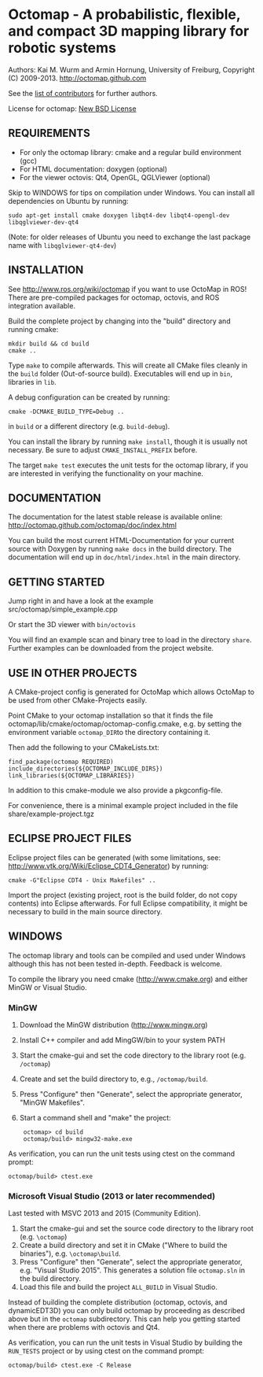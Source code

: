 Octomap - A probabilistic, flexible, and compact 3D mapping library for robotic systems
=======================================================================================

Authors: Kai M. Wurm and Armin Hornung, University of Freiburg, Copyright (C) 2009-2013.
http://octomap.github.com

See the [list of contributors](AUTHORS.txt) for further authors.

License for octomap: [New BSD License](LICENSE.txt)


REQUIREMENTS
------------

* For only the octomap library: cmake and a regular build environment (gcc)
* For HTML documentation: doxygen (optional)
* For the viewer octovis: Qt4, OpenGL, QGLViewer (optional)


Skip to WINDOWS for tips on compilation under Windows. You can install all dependencies on Ubuntu by running:

    sudo apt-get install cmake doxygen libqt4-dev libqt4-opengl-dev libqglviewer-dev-qt4
       
(Note: for older releases of Ubuntu you need to exchange the last package name with `libqglviewer-qt4-dev`)
       
INSTALLATION
------------
 
See http://www.ros.org/wiki/octomap if you want to use OctoMap in ROS! 
There are pre-compiled packages for octomap, octovis, and ROS integration available.


Build the complete project by changing into the "build" directory 
and running cmake:

    mkdir build && cd build	
    cmake ..
	
Type `make` to compile afterwards. This will create all CMake
files cleanly in the `build` folder (Out-of-source build).
Executables will end up in `bin`, libraries in `lib`.


A debug configuration can be created by running:
	
    cmake -DCMAKE_BUILD_TYPE=Debug ..

in `build` or a different directory (e.g. `build-debug`).

You can install the library by running `make install`, though it 
is usually not necessary. Be sure to adjust `CMAKE_INSTALL_PREFIX` before.

The target `make test` executes the unit tests for the octomap library,
if you are interested in verifying the functionality on your machine.


DOCUMENTATION
-------------

The documentation for the latest stable release is available online:
  http://octomap.github.com/octomap/doc/index.html

You can build the most current HTML-Documentation for your current
source with Doxygen by running `make docs` 
in the build directory. The documentation will end up in
`doc/html/index.html` in the main directory.


GETTING STARTED
---------------

Jump right in and have a look at the example
src/octomap/simple_example.cpp

Or start the 3D viewer with `bin/octovis`

You will find an example scan and binary tree to load in the directory `share`.
Further examples can be downloaded from the project website.


USE IN OTHER PROJECTS
---------------------

A CMake-project config is generated for OctoMap which allows OctoMap
to be used from other CMake-Projects easily.

Point CMake to your octomap installation so that it finds the file
octomap/lib/cmake/octomap/octomap-config.cmake, e.g. by setting the environment
variable `octomap_DIR`to the directory containing it.

Then add the following to your CMakeLists.txt:

    find_package(octomap REQUIRED)
    include_directories(${OCTOMAP_INCLUDE_DIRS})
    link_libraries(${OCTOMAP_LIBRARIES})

In addition to this cmake-module we also provide a pkgconfig-file.

For convenience, there is a minimal example project included in the file 
share/example-project.tgz


ECLIPSE PROJECT FILES
---------------------

Eclipse project files can be generated (with some limitations, see:
http://www.vtk.org/Wiki/Eclipse_CDT4_Generator) by running:

    cmake -G"Eclipse CDT4 - Unix Makefiles" ..
	
Import the project (existing project, root is the build folder, 
do not copy contents) into Eclipse afterwards. For full Eclipse
compatibility, it might be necessary to build in the main source
directory.


WINDOWS
-------

The octomap library and tools can be compiled and used
under Windows although this has not been tested in-depth. 
Feedback is welcome.

To compile the library you need cmake (http://www.cmake.org)
and either MinGW or Visual Studio.

### MinGW ###

1. Download the MinGW distribution (http://www.mingw.org)
2. Install C++ compiler and add MingGW/bin to your system PATH
3. Start the cmake-gui and set the code directory to the 
  library root (e.g. `/octomap`)
4. Create and set the build directory to, e.g., `/octomap/build`.
5. Press "Configure" then "Generate", select the appropriate generator, "MinGW Makefiles".
6. Start a command shell and "make" the project:

        octomap> cd build
        octomap/build> mingw32-make.exe
    

As verification, you can run the unit tests using ctest on the 
command prompt:

    octomap/build> ctest.exe


### Microsoft Visual Studio (2013 or later recommended) ###

Last tested with MSVC 2013 and 2015 (Community Edition).

1. Start the cmake-gui and set the source code directory to the 
  library root (e.g. `\octomap`)
2. Create a build directory and set it in CMake ("Where to build the
   binaries"), e.g.  `\octomap\build`.
3. Press "Configure" then "Generate", select the appropriate generator, e.g. "Visual Studio 2015". 
      This generates a solution file `octomap.sln` in the build directory.
4. Load this file and build the project `ALL_BUILD` in Visual Studio.

Instead of building the complete distribution (octomap, octovis, and dynamicEDT3D)
you can only build octomap by proceeding as described above but in the `octomap`
subdirectory. This can help you getting started when there are problems with
octovis and Qt4.

As verification, you can run the unit tests in Visual Studio by building the
`RUN_TESTS` project or by using ctest on the command prompt:

    octomap/build> ctest.exe -C Release

